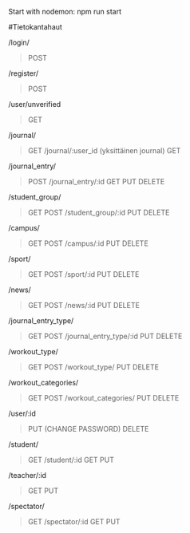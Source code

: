 Start with nodemon: npm run start

#Tietokantahaut

/login/

> POST

/register/

> POST

/user/unverified

> GET

/journal/

> GET
> /journal/:user_id (yksittäinen journal)
> GET

/journal_entry/

> POST
> /journal_entry/:id
> GET
> PUT
> DELETE

/student_group/

> GET
> POST
> /student_group/:id
> PUT
> DELETE

/campus/

> GET
> POST
> /campus/:id
> PUT
> DELETE

/sport/

> GET
> POST
> /sport/:id
> PUT
> DELETE

/news/

> GET
> POST
> /news/:id
> PUT
> DELETE

/journal_entry_type/

> GET
> POST
> /journal_entry_type/:id
> PUT
> DELETE

/workout_type/

> GET
> POST
> /workout_type/
> PUT
> DELETE

/workout_categories/

> GET
> POST
> /workout_categories/
> PUT
> DELETE

/user/:id

> PUT (CHANGE PASSWORD)
> DELETE

/student/

> GET
> /student/:id
> GET
> PUT

/teacher/:id

> GET
> PUT

/spectator/

> GET
> /spectator/:id
> GET
> PUT
